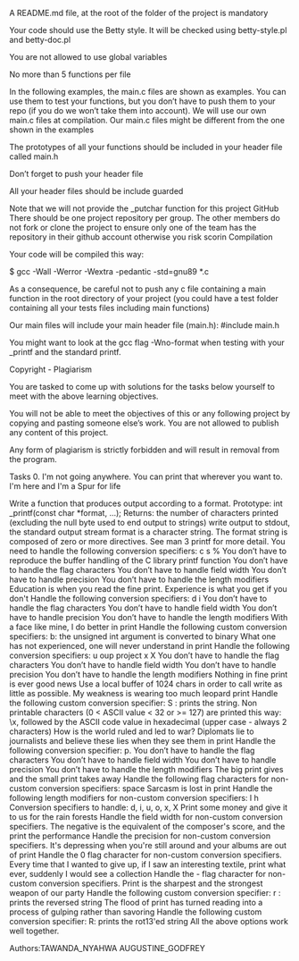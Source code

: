 A README.md file, at the root of the folder of the project is mandatory

Your code should use the Betty style. It will be checked using betty-style.pl and betty-doc.pl

You are not allowed to use global variables

No more than 5 functions per file

In the following examples, the main.c files are shown as examples. You can use them to test your functions, but you don’t have to push them to your repo (if you do we won’t take them into account). We will use our own main.c files at compilation. Our main.c files might be different from the one shown in the examples

The prototypes of all your functions should be included in your header file called main.h

Don’t forget to push your header file

All your header files should be include guarded

Note that we will not provide the _putchar function for this project GitHub There should be one project repository per group. The other members do not fork or clone the project to ensure only one of the team has the repository in their github account otherwise you risk scorin Compilation

Your code will be compiled this way:

$ gcc -Wall -Werror -Wextra -pedantic -std=gnu89 *.c

As a consequence, be careful not to push any c file containing a main function in the root directory of your project (you could have a test folder containing all your tests files including main functions)

Our main files will include your main header file (main.h): #include main.h

You might want to look at the gcc flag -Wno-format when testing with your _printf and the standard printf.

Copyright - Plagiarism

You are tasked to come up with solutions for the tasks below yourself to meet with the above learning objectives.

You will not be able to meet the objectives of this or any following project by copying and pasting someone else’s work. You are not allowed to publish any content of this project.

Any form of plagiarism is strictly forbidden and will result in removal from the program.

Tasks 0. I'm not going anywhere. You can print that wherever you want to. I'm here and I'm a Spur for life

Write a function that produces output according to a format.
Prototype: int _printf(const char *format, ...);
Returns: the number of characters printed (excluding the null byte used to end output to strings)
write output to stdout, the standard output stream
format is a character string. The format string is composed of zero or more directives. See man 3 printf for more detail. You need to handle the following conversion specifiers:
c
s
%
You don’t have to reproduce the buffer handling of the C library printf function
You don’t have to handle the flag characters
You don’t have to handle field width
You don’t have to handle precision
You don’t have to handle the length modifiers
Education is when you read the fine print. Experience is what you get if you don't
Handle the following conversion specifiers:
d
i
You don’t have to handle the flag characters
You don’t have to handle field width
You don’t have to handle precision
You don’t have to handle the length modifiers
With a face like mine, I do better in print
Handle the following custom conversion specifiers:
b: the unsigned int argument is converted to binary
What one has not experienced, one will never understand in print
Handle the following conversion specifiers:
u
oup project
x
X
You don’t have to handle the flag characters
You don’t have to handle field width
You don’t have to handle precision
You don’t have to handle the length modifiers
Nothing in fine print is ever good news
Use a local buffer of 1024 chars in order to call write as little as possible.
My weakness is wearing too much leopard print
Handle the following custom conversion specifier:
S : prints the string.
Non printable characters (0 < ASCII value < 32 or >= 127) are printed this way: \x, followed by the ASCII code value in hexadecimal (upper case - always 2 characters)
How is the world ruled and led to war? Diplomats lie to journalists and believe these lies when they see them in print
Handle the following conversion specifier: p.
You don’t have to handle the flag characters
You don’t have to handle field width
You don’t have to handle precision
You don’t have to handle the length modifiers
The big print gives and the small print takes away
Handle the following flag characters for non-custom conversion specifiers:
space
Sarcasm is lost in print
Handle the following length modifiers for non-custom conversion specifiers:
l
h
Conversion specifiers to handle: d, i, u, o, x, X
Print some money and give it to us for the rain forests
Handle the field width for non-custom conversion specifiers.
The negative is the equivalent of the composer's score, and the print the performance
Handle the precision for non-custom conversion specifiers.
It's depressing when you're still around and your albums are out of print
Handle the 0 flag character for non-custom conversion specifiers.
Every time that I wanted to give up, if I saw an interesting textile, print what ever, suddenly I would see a collection
Handle the - flag character for non-custom conversion specifiers.
Print is the sharpest and the strongest weapon of our party
Handle the following custom conversion specifier:
r : prints the reversed string
The flood of print has turned reading into a process of gulping rather than savoring
Handle the following custom conversion specifier:
R: prints the rot13'ed string
All the above options work well together.

Authors:TAWANDA_NYAHWA AUGUSTINE_GODFREY

